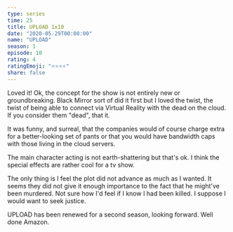 ```yaml
---
type: series
time: 25
title: UPLOAD 1x10
date: "2020-05-29T00:00:00"
name: "UPLOAD"
season: 1
episode: 10
rating: 4
ratingEmoji: "⭐️⭐️⭐️⭐️"
share: false
---
```


Loved it! Ok, the concept for the show is not entirely new or groundbreaking. Black Mirror sort of did it first but I loved the twist, the twist of being able to connect via Virtual Reality with the dead on the cloud. If you consider them "dead", that it.

It was funny, and surreal, that the companies would of course charge extra for a better-looking set of pants or that you would have bandwidth caps with those living in the cloud servers.

The main character acting is not earth-shattering but that's ok. I think the special effects are rather cool for a tv show.

The only thing is I feel the plot did not advance as much as I wanted. It seems they did not give it enough importance to the fact that he might've been murdered. Not sure how I'd feel if I know I had been killed. I suppose I would want to seek justice.

UPLOAD has been renewed for a second season, looking forward. Well done Amazon.
